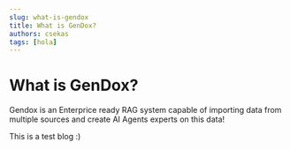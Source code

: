 ```yaml
---
slug: what-is-gendox
title: What is GenDox?
authors: csekas
tags: [hola]
---
```


# What is GenDox?

Gendox is an Enterprice ready RAG system capable of importing data from multiple sources and create AI Agents experts on this data!

This is a test blog :)


